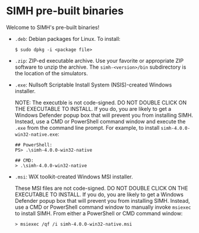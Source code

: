 # SIMH pre-built binaries

Welcome to SIMH's pre-built binaries!

- `.deb`: Debian packages for Linux. To install:

    ```
    $ sudo dpkg -i <package file>
    ```

- `.zip`: ZIP-ed executable archive. Use your favorite or appropriate ZIP
  software to unzip the archive. The `simh-<version>/bin` subdirectory is the
  location of the simulators.

- `.exe`: Nullsoft Scriptable Install System (NSIS)-created Windows installer.

  NOTE: The executble is not code-signed. DO NOT DOUBLE CLICK ON THE EXECUTABLE
  TO INSTALL. If you do, you are likely to get a Windows Defender popup box that
  will prevent you from installing SIMH. Instead, use a CMD or PowerShell
  command window and execute the `.exe` from the command line prompt. For
  example, to install `simh-4.0.0-win32-native.exe`:

    ```
    ## PowerShell:
    PS> .\simh-4.0.0-win32-native

    ## CMD:
    > .\simh-4.0.0-win32-native
    ```

- `.msi`: WiX toolkit-created Windows MSI installer.

  These MSI files are not code-signed. DO NOT DOUBLE CLICK ON THE EXECUTABLE TO
  INSTALL. If you do, you are likely to get a Windows Defender popup box that
  will prevent you from installing SIMH. Instead, use a CMD or PowerShell command
  window to manually invoke `msiexec` to install SIMH. From either a PowerShell
  or CMD command window:

    ```
    > msiexec /qf /i simh-4.0.0-win32-native.msi
    ```
